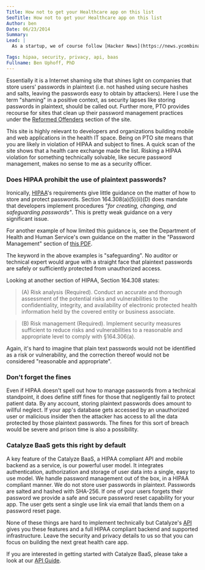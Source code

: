 ```yaml
---
Title: How not to get your Healthcare app on this list
SeoTitle: How not to get your Healthcare app on this list
Author: ben
Date: 06/23/2014
Summary: 
Lead: |
  As a startup, we of course follow [Hacker News](https://news.ycombinator.com/) religiously. Over the weekend, [Plain Text Offenders](http://plaintextoffenders.com/) (PTO) made the top slot. You can follow the discussion [here](https://news.ycombinator.com/item?id=7927123).

Tags: hipaa, security, privacy, api, baas
Fullname: Ben Uphoff, PhD
---
```

Essentially it is a Internet shaming site that shines light on companies that store users' passwords in plaintext (i.e. not hashed using secure hashes and salts, leaving the passwords easy to obtain by attackers).
Here I use the term "shaming" in a positive context, as security lapses like storing passwords in plaintext, should be called out. Further more, PTO provides recourse for sites that clean up their password management practices under the [Reformed Offenders](http://plaintextoffenders.com/reformed) section of the site.

This site is highly relevant to developers and organizations building mobile and web applications in the health IT space. Being on PTO site means that you are likely in violation of HIPAA and subject to fines. A quick scan of the site shows that a health care exchange made the list. Risking a HIPAA violation for something technically solvable, like secure password management, makes no sense to me as a security officer.

### Does HIPAA prohibit the use of plaintext passwords?
Ironically, [HIPAA](http://www.hhs.gov/ocr/privacy/)'s requirements give little guidance on the matter of how to store and protect passwords. Section 164.308(a)(5)(ii)(D) does mandate that developers implement procedures *"for creating, changing, and safeguarding passwords"*. This is  pretty weak guidance on a very significant issue.

For another example of how limited this guidance is, see the Department of Health and Human Service's own guidance on the matter in the "Password Management" section of [this PDF](http://www.hhs.gov/ocr/privacy/hipaa/administrative/securityrule/adminsafeguards.pdf).

The keyword in the above examples is "safeguarding". No auditor or technical expert would argue with a straight face that plaintext passwords are safely or sufficiently protected from unauthorized access.

Looking at another section of HIPAA, Section 164.308 states:

> (A) Risk analysis (Required). Conduct an accurate and thorough assessment of the potential risks and vulnerabilities to the confidentiality, integrity, and availability of electronic protected health information held by the covered entity or business associate.

> (B) Risk management (Required). Implement security measures sufficient to reduce risks and vulnerabilities to a reasonable and appropriate level to comply with §164.306(a).

Again, it's hard to imagine that plain text passwords would not be identified as a risk or vulnerability, and the correction thereof would not be considered "reasonable and appropriate".

### Don't forget the fines
Even if HIPAA doesn't spell out how to manage passwords from a technical standpoint, it does define stiff fines for those that negligently fail to protect patient data. By any account, storing plaintext passwords does amount to willful neglect. If your app's database gets accessed by an unauthorized user or malicious insider then the attacker has access to all the data protected by those plaintext passwords. The fines for this sort of breach would be severe and prison time is also a possibility.

### Catalyze BaaS gets this right by default
A key feature of the Catalyze BaaS, a HIPAA compliant API and mobile backend as a service, is our powerful user model. It integrates authentication, authorization and storage of user data into a single, easy to use model.
We handle password management out of the box, in a HIPAA compliant manner. We do not store user passwords in plaintext. Passwords are salted and hashed with SHA-256. If one of your users forgets their password we provide a safe and secure password reset capability for your app. The user gets sent a single use link via email that lands them on a password reset page.

None of these things are hard to implement technically but Catalyze's [API](https://docs.catalyze.io/api/latest/) gives you these features and a full HIPAA compliant backend and supported infrastructure. Leave the security and privacy details to us so that you can focus on building the next great health care app.

If you are interested in getting started with Catalyze BaaS, please take a look at our [API Guide](https://docs.catalyze.io/guides/api/latest/).

